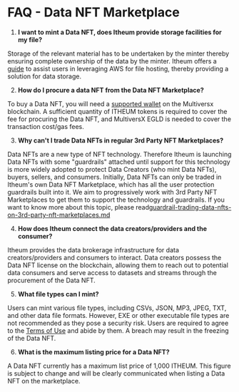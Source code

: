 # FAQ - Data NFT Marketplace

1. **I want to mint a Data NFT, does Itheum provide storage facilities for my file?**&#x20;

Storage of the relevant material has to be undertaken by the minter thereby ensuring complete ownership of the data by the minter. Itheum offers a [guide](../../pre-aithra-integrators/data-streams-guides/amazon-web-services-aws/storage-aws-s3/data-nft-streaming-automation-multiple-files.md) to assist users in leveraging AWS for file hosting, thereby providing a solution for data storage.&#x20;

2. **How do I procure a data NFT from the Data NFT Marketplace?**

To buy a Data NFT, you will need a [supported wallet](../../pre-aithra-integrators/supported-wallets/) on the Multiversx blockchain. A sufficient quantity of ITHEUM tokens is required to cover the fee for procuring the Data NFT, and MultiversX EGLD is needed to cover the transaction cost/gas fees.&#x20;

3. **Why can't I trade Data NFTs in regular 3rd Party NFT Marketplaces?**

Data NFTs are a new type of NFT technology. Therefore Itheum is launching Data NFTs with some "guardrails" attached until support for this technology is more widely adopted to protect Data Creators (who mint Data NFTs), buyers, sellers, and consumers. Initially, Data NFTs can only be traded in Itheum's own Data NFT Marketplace, which has all the user protection guardrails built into it. We aim to progressively work with 3rd Party NFT Marketplaces to get them to support the technology and guardrails. If you want to know more about this topic, please read[guardrail-trading-data-nfts-on-3rd-party-nft-marketplaces.md](../data-dex/canarynet-guardrails/guardrail-trading-data-nfts-on-3rd-party-nft-marketplaces.md "mention")

4. **How does Itheum connect the data creators/providers and the consumer?**

Itheum provides the data brokerage infrastructure for data creators/providers and consumers to interact. Data creators possess the Data NFT license on the blockchain, allowing them to reach out to potential data consumers and serve access to datasets and streams through the procurement of the Data NFT.

5. **What file types can I mint?**&#x20;

Users can mint various file types, including CSVs, JSON, MP3, JPEG, TXT, and other data file formats. However, EXE or other executable file types are not recommended as they pose a security risk. Users are required to agree to the [Terms of Use](https://itheum.com/legal/datadex/termsofuse) and abide by them. A breach may result in the freezing of the Data NFT.

6. **What is the maximum listing price for a Data NFT?**

A Data NFT currently has a maximum list price of 1,000 ITHEUM. This figure is subject to change and will be clearly communicated when listing a Data NFT on the marketplace.
